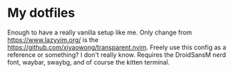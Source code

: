 # My dotfiles
Enough to have a really vanilla setup like me. Only change from https://www.lazyvim.org/ is the https://github.com/xiyaowong/transparent.nvim. Freely use this config as a reference or something?
I don't really know.
Requires the DroidSansM nerd font, waybar, swaybg, and of course the kitten terminal.
